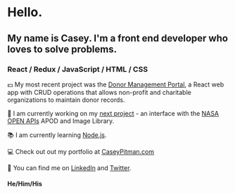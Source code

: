 # Hello. 
## My name is Casey. I'm a front end developer who loves to solve problems. 

### React / Redux / JavaScript / HTML / CSS

:dollar: My most recent project was the [Donor Management Portal](https://github.com/CaseyPitman/Donor-Management-Portal), a React web app with CRUD operations that allows non-profit and charitable organizations to maintain donor records.  
  
:rocket: I am currently working on my [next project](https://github.com/CaseyPitman/nasa-apod) - an interface with the [NASA OPEN APIs](https://api.nasa.gov/) APOD and Image Library. 
 
:books: I am currently learning [Node.js](https://nodejs.org/en/).  

:computer: Check out out my portfolio at [CaseyPitman.com](https://www.caseypitman.com/)

:iphone: You can find me on [LinkedIn](https://www.linkedin.com/in/caseypitman/) and [Twitter](https://twitter.com/caseypitman11). 
   
   
#### He/Him/His

